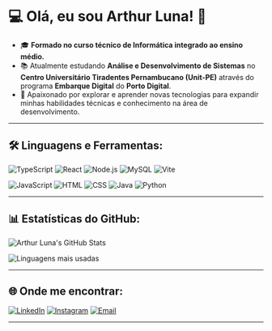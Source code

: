 # 💻 Olá, eu sou Arthur Luna! 👋

- 🎓 **Formado no curso técnico de Informática integrado ao ensino médio.**
- 📚 Atualmente estudando **Análise e Desenvolvimento de Sistemas** no **Centro Universitário Tiradentes Pernambucano (Unit-PE)** através do programa **Embarque Digital** do **Porto Digital**.
- 🚀 Apaixonado por explorar e aprender novas tecnologias para expandir minhas habilidades técnicas e conhecimento na área de desenvolvimento.

---

## 🛠️ Linguagens e Ferramentas:

![TypeScript](https://img.shields.io/badge/-TypeScript-3178C6?style=for-the-badge&logo=typescript&logoColor=white)
![React](https://img.shields.io/badge/-React-61DAFB?style=for-the-badge&logo=react&logoColor=black)
![Node.js](https://img.shields.io/badge/-Node.js-339933?style=for-the-badge&logo=node.js&logoColor=white)
![MySQL](https://img.shields.io/badge/-MySQL-4479A1?style=for-the-badge&logo=mysql&logoColor=white)
![Vite](https://img.shields.io/badge/-Vite-646CFF?style=for-the-badge&logo=vite&logoColor=white)

![JavaScript](https://img.shields.io/badge/-JavaScript-F7DF1E?style=for-the-badge&logo=javascript&logoColor=black)
![HTML](https://img.shields.io/badge/-HTML-E34F26?style=for-the-badge&logo=html5&logoColor=white)
![CSS](https://img.shields.io/badge/-CSS-1572B6?style=for-the-badge&logo=css3&logoColor=white)
![Java](https://img.shields.io/badge/Java-ED8B00?style=for-the-badge&logo=openjdk&logoColor=white)
![Python](https://img.shields.io/badge/-Python-3776AB?style=for-the-badge&logo=python&logoColor=white)

---

## 📊 Estatísticas do GitHub:

![Arthur Luna's GitHub Stats](https://github-readme-stats.vercel.app/api?username=arthurluna&show_icons=true&theme=radical)

![Linguagens mais usadas](https://github-readme-stats.vercel.app/api/top-langs/?username=arthurluna&layout=compact&theme=radical)

---

## 🌐 Onde me encontrar:

[![LinkedIn](https://img.shields.io/badge/-LinkedIn-0A66C2?style=for-the-badge&logo=linkedin&logoColor=white)](https://www.linkedin.com/in/arthur-luna-809875300/)
[![Instagram](https://img.shields.io/badge/-Instagram-E4405F?style=for-the-badge&logo=instagram&logoColor=white)](https://www.instagram.com/arthurluna05/)
[![Email](https://img.shields.io/badge/-Email-D14836?style=for-the-badge&logo=gmail&logoColor=white)](mailto:arthurdluna@gmail.com)

---
